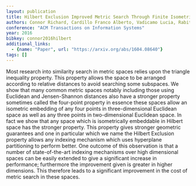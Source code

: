 ```yaml
---
layout: publication
title: Hilbert Exclusion Improved Metric Search Through Finite Isometric Embeddings
authors: Connor Richard, Cardillo Franco Alberto, Vadicamo Lucia, Rabitti Fausto
conference: "ACM Transactions on Information Systems"
year: 2016
bibkey: connor2016hilbert
additional_links:
  - {name: "Paper", url: "https://arxiv.org/abs/1604.08640"}
tags: []
---
```

Most research into similarity search in metric spaces relies upon the triangle inequality property. This property allows the space to be arranged according to relative distances to avoid searching some subspaces. We show that many common metric spaces notably including those using Euclidean and Jensen-Shannon distances also have a stronger property sometimes called the four-point property in essence these spaces allow an isometric embedding of any four points in three-dimensional Euclidean space as well as any three points in two-dimensional Euclidean space. In fact we show that any space which is isometrically embeddable in Hilbert space has the stronger property. This property gives stronger geometric guarantees and one in particular which we name the Hilbert Exclusion property allows any indexing mechanism which uses hyperplane partitioning to perform better. One outcome of this observation is that a number of state-of-the-art indexing mechanisms over high dimensional spaces can be easily extended to give a significant increase in performance; furthermore the improvement given is greater in higher dimensions. This therefore leads to a significant improvement in the cost of metric search in these spaces.
